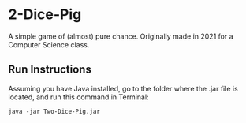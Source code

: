 # 2-Dice-Pig
A simple game of (almost) pure chance. Originally made in 2021 for a Computer Science class.

## Run Instructions
Assuming you have Java installed, go to the folder where the .jar file is located, and run this command in Terminal:
```
java -jar Two-Dice-Pig.jar
```
